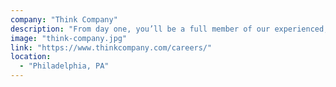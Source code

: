 ```yaml
---
company: "Think Company"
description: "From day one, you’ll be a full member of our experienced, cross-functional teams doing hands-on development and QA work on both internal and client projects. You'll receive mentoring and coaching from your coworkers, plus we’ll work with you to develop a personalized training plan. By the time you're done the apprenticeship, you'll be ready to develop and test pattern libraries, full-stack web applications, and JavaScript single-page applications."
image: "think-company.jpg"
link: "https://www.thinkcompany.com/careers/"
location:
  - "Philadelphia, PA"
---
```

